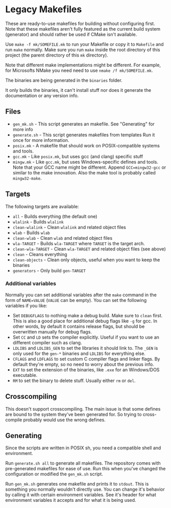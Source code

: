 Legacy Makefiles
================

These are ready-to-use makefiles for building without configuring first.
Note that these makefiles aren't fully featured as the current build system
(generator) and should rather be used if CMake isn't available.

Use `make -f mk/SOMEFILE.mk` to run your Makefile or copy it to `Makefile`
and run `make` normally. Make sure you run `make` inside the root directory
of this project (the parent directory of this `mk` directory).

Note that different make implementations might be different. For example, for
Microsofts NMake you need need to use `nmake /f mk/SOMEFILE.mk`.

The binaries are being generated in the `binaries` folder.

It only builds the binaries, it can't install stuff nor does it generate
the documentation or any version info.



Files
-----

* `gen_mk.sh` - This script generates an makefile. See "Generating" for more info
* `generate.sh` - This script generates makefiles from templates
  Run it once for more information.
* `posix.mk` - A makefile that should work on POSIX-compatible systems and tools.
* `gcc.mk` - Like `posix.mk`, but uses gcc (and clang) specific stuff
* `mingw.mk` - Like `gcc.mk`, but uses Windows-specific defines and tools.
  Note that your GCC name might be different. Append `GCC=mingw32-gcc` or
  similar to the make innovation. Also the make tool is probably called
  `mingw32-make`.


Targets
-------

The following targets are available:

* `all` - Builds everything (the default one)
* `wlalink` - Builds `wlalink`
* `clean-wlalink` - Clean `wlalink` and related object files
* `wlab` - Builds `wlab`
* `clean-wlab` - Clean `wlab` and related object files
* `wla-TARGET` - Builds `wla-TARGET` where `TARGET` is the target arch.
* `clean-wla-TARGET` - Clean `wla-TARGET` and related object files (see above)
* `clean` - Cleans everything
* `clean-objects` - Clean only objects, useful when you want to keep the binaries
* `generators` - Only build `gen-TARGET`

### Additional variables

Normally you can set additional variables after the `make` command in the form
of `NAME=VALUE` (`VALUE` can be empty). You can set the following variables
if you like:

* Set `DEBUGFLAGS` to nothing make a debug build. Make sure to `clean` first.
  This is also a good place for additional debug flags like `-g` for gcc.
  In other words, by default it contains release flags, but should be
  overwritten manually for debug flags.
* Set `CC` and `LD` sets the compiler explicitly. Useful if you want to use
  an different compiler such as clang.
* `LDLIBS` and `LDLIBS_GEN` to set the libraries it should link to. The `_GEN`
  is only used for the `gen-*` binaries and `LDLIBS` for everything else.
* `CFLAGS` and `LDFLAGS` to set custom C compiler flags and linker flags.
  By default they're empty, so no need to worry about the previous info.
* `EXT` to set the extension of the binaries, like `.exe` for an Windows/DOS
  executable.
* `RM` to set the binary to delete stuff. Usually either `rm` or `del`.



Crosscompiling
--------------

This doesn't support crosscompiling. The main issue is that some defines are
bound to the system they've been generated for. So trying to cross-compile
probably would use the wrong defines.


Generating
----------

Since the scripts are written in POSIX sh, you need a compatible shell and
environment.

Run `generate.sh all` to generate all makefiles. The repository comes with
pre-generated makefiles for ease of use. Run this when you've changed the
configuration or modified the `gen_mk.sh` script.

Run `gen_mk.sh` generates one makefile and prints it to `stdout`. This is
something you normally wouldn't directly use. You can change it's behavior by
calling it with certain environment variables. See it's header for what
environment variables it accepts and for what it is being used.

